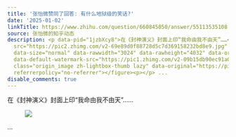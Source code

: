 ```yaml
---
title: '张怡微赞同了回答: 有什么地狱级的笑话?'
date: '2025-01-02'
linkTitle: https://www.zhihu.com/question/660845050/answer/55113535108
source: 张怡微的知乎动态
description: <p data-pid="1jzbXcy8">在《封神演义》封面上印“我命由我不由天”……</p><figure data-size="normal"><img
  src="https://pic2.zhimg.com/v2-69e89d0f88728d5c7d369158232bd8e9.jpg" data-caption=""
  data-size="normal" data-rawwidth="3024" data-rawheight="4032" data-original-token="v2-db510b007053ca39f24f880c29b224b7"
  data-default-watermark-src="https://pic1.zhimg.com/v2-09b15db90ec91a027c3b268635f6e592_b.jpg"
  class="origin_image zh-lightbox-thumb lazy" data-original="https://pic2.zhimg.com/v2-69e89d0f88728d5c7d369158232bd8e9_r.jpg"
  referrerpolicy="no-referrer"></figure><p></p> ...
disable_comments: true
---
```

<p data-pid="1jzbXcy8">在《封神演义》封面上印“我命由我不由天”……</p><figure data-size="normal"><img src="https://pic2.zhimg.com/v2-69e89d0f88728d5c7d369158232bd8e9.jpg" data-caption="" data-size="normal" data-rawwidth="3024" data-rawheight="4032" data-original-token="v2-db510b007053ca39f24f880c29b224b7" data-default-watermark-src="https://pic1.zhimg.com/v2-09b15db90ec91a027c3b268635f6e592_b.jpg" class="origin_image zh-lightbox-thumb lazy" data-original="https://pic2.zhimg.com/v2-69e89d0f88728d5c7d369158232bd8e9_r.jpg" referrerpolicy="no-referrer"></figure><p></p> ...